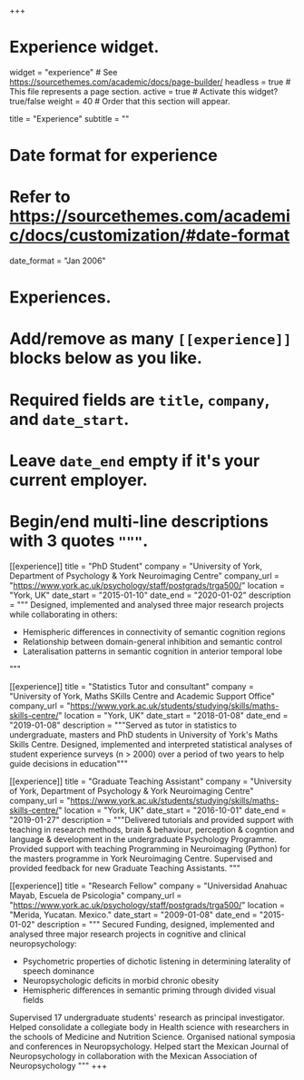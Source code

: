 +++
# Experience widget.
widget = "experience"  # See https://sourcethemes.com/academic/docs/page-builder/
headless = true  # This file represents a page section.
active = true  # Activate this widget? true/false
weight = 40  # Order that this section will appear.

title = "Experience"
subtitle = ""

# Date format for experience
#   Refer to https://sourcethemes.com/academic/docs/customization/#date-format
date_format = "Jan 2006"

# Experiences.
#   Add/remove as many `[[experience]]` blocks below as you like.
#   Required fields are `title`, `company`, and `date_start`.
#   Leave `date_end` empty if it's your current employer.
#   Begin/end multi-line descriptions with 3 quotes `"""`.
[[experience]]
  title = "PhD Student"
  company = "University of York, Department of Psychology & York Neuroimaging Centre"
  company_url = "https://www.york.ac.uk/psychology/staff/postgrads/trga500/"
  location = "York, UK"
  date_start = "2015-01-10"
  date_end = "2020-01-02"
  description = """
  Designed, implemented and analysed three major research projects while collaborating in others:
  
  * Hemispheric differences in connectivity of semantic cognition regions
  * Relationship between domain-general inhibition and semantic control
  * Lateralisation patterns in semantic cognition in anterior temporal lobe

  """

[[experience]]
  title = "Statistics Tutor and consultant"
  company = "University of York, Maths SKills Centre and Academic Support Office"
  company_url = "https://www.york.ac.uk/students/studying/skills/maths-skills-centre/"
  location = "York, UK"
  date_start = "2018-01-08"
  date_end = "2019-01-08"
  description = """Served as tutor in statistics to undergraduate, masters and PhD students in University of York's Maths Skills Centre. Designed, implemented and interpreted statistical analyses of student experience surveys (n > 2000) over a period of two years to help guide decisions in education"""

[[experience]]
  title = "Graduate Teaching Assistant"
  company = "University of York, Department of Psychology & York Neuroimaging Centre"
  company_url = "https://www.york.ac.uk/students/studying/skills/maths-skills-centre/"
  location = "York, UK"
  date_start = "2016-10-01"
  date_end = "2019-01-27"
  description = """Delivered tutorials and provided support with teaching in research methods, brain & behaviour, perception & cogntion  and language & development in the undergraduate Psychology Programme. Provided support with teaching Programming in Neuroimaging (Python) for the masters programme in York Neuroimaging Centre. Supervised and provided feedback for new Graduate Teaching Assistants. """

[[experience]]
  title = "Research Fellow"
  company = "Universidad Anahuac Mayab, Escuela de Psicologia"
  company_url = "https://www.york.ac.uk/psychology/staff/postgrads/trga500/"
  location = "Merida, Yucatan. Mexico."
  date_start = "2009-01-08"
  date_end = "2015-01-02"
  description = """
  Secured Funding, designed, implemented and analysed three major research projects in cognitive and clinical neuropsychology:
  
  * Psychometric properties of dichotic listening in determining laterality of speech dominance
  * Neuropsychologic deficits in morbid chronic obesity
  * Hemispheric differences in semantic priming through divided visual fields


  Supervised 17 undergraduate students' research as principal investigator. Helped consolidate a collegiate body in Health science with researchers in the schools of Medicine and Nutrition Science. Organised national symposia and conferences in Neuropsychology. Helped start the Mexican Journal of Neuropsychology in collaboration with the Mexican Association of Neuropsychology
  """
+++
